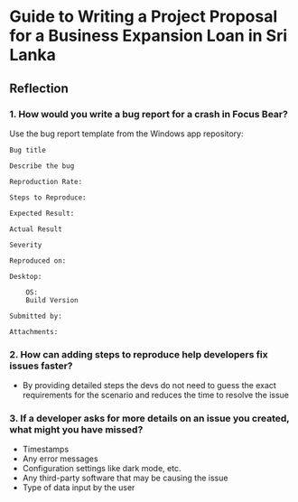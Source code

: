 # Guide to Writing a Project Proposal for a Business Expansion Loan in Sri Lanka

## Reflection

### 1. How would you write a bug report for a crash in Focus Bear?

Use the bug report template from the Windows app repository:

```
Bug title

Describe the bug

Reproduction Rate:

Steps to Reproduce:

Expected Result:

Actual Result

Severity

Reproduced on:

Desktop:

    OS:
    Build Version

Submitted by:

Attachments:
```

### 2. How can adding steps to reproduce help developers fix issues faster?

* By providing detailed steps the devs do not need to guess the exact requirements for the scenario and reduces the time to resolve the issue

### 3. If a developer asks for more details on an issue you created, what might you have missed?

* Timestamps
* Any error messages
* Configuration settings like dark mode, etc.
* Any third-party software that may be causing the issue
* Type of data input by the user
